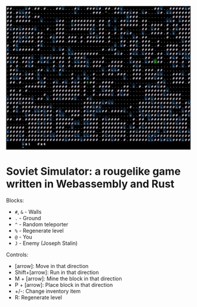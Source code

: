 <img src="screenshot.png" width=500 />

# Soviet Simulator: a rougelike game written in Webassembly and Rust

Blocks:
* `#`, `&` - Walls
* `.` - Ground
* `^` - Random teleporter
* `%` - Regenerate level
* `@` - You
* `J` - Enemy (Joseph Stalin)

Controls:

* [arrow]: Move in that direction
* Shift+[arrow]: Run in that direction
* M + [arrow]: Mine the block in that direction
* P + [arrow]: Place block in that direction
* +/-: Change inventory item
* R: Regenerate level
